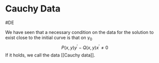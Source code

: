 # Cauchy Data
#DE 


We have seen that a necessary condition on the data for the solution to exist close to the initial curve is that on $\gamma_{0}$
$$
P(x, y) y^{\prime}-Q(x, y) x^{\prime} \neq 0
$$
If it holds, we call the data [[Cauchy data]].